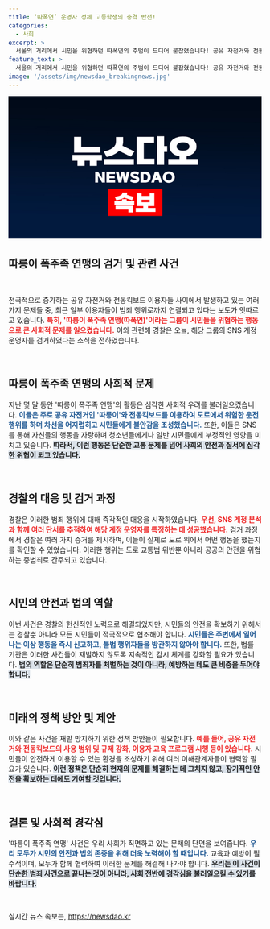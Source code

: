 ```yaml
---
title: ‘따폭연’ 운영자 정체 고등학생의 충격 반전!
categories:
  - 사회
excerpt: >
  서울의 거리에서 시민을 위협하던 따폭연의 주범이 드디어 붙잡혔습니다! 공유 자전거와 전동킥보드로 저지른 범죄의 전말, 지금 확인하세요!
feature_text: >
  서울의 거리에서 시민을 위협하던 따폭연의 주범이 드디어 붙잡혔습니다! 공유 자전거와 전동킥보드로 저지른 범죄의 전말, 지금 확인하세요!
image: '/assets/img/newsdao_breakingnews.jpg'
---
```


<p><img src="/assets/img/newsdao_breakingnews.jpg" alt="koreaapp 속보" /></p>

<h2 data-ke-size="size26">따릉이 폭주족 연맹의 검거 및 관련 사건</h2>

<p data-ke-size="size16">&nbsp;</p>

<p>전국적으로 증가하는 공유 자전거와 전동킥보드 이용자들 사이에서 발생하고 있는 여러 가지 문제들 중, 최근 일부 이용자들이 범죄 행위로까지 연결되고 있다는 보도가 잇따르고 있습니다. <b><span style="color: #ee2323;">특히, '따릉이 폭주족 연맹(따폭연)'이라는 그룹이 시민들을 위협하는 행동으로 큰 사회적 문제를 일으켰습니다.</span></b> 이와 관련해 경찰은 오늘, 해당 그룹의 SNS 계정 운영자를 검거하였다는 소식을 전하였습니다.</p>

<p data-ke-size="size16">&nbsp;</p>

<h2 data-ke-size="size26">따릉이 폭주족 연맹의 사회적 문제</h2>

<p>지난 몇 달 동안 '따릉이 폭주족 연맹'의 활동은 심각한 사회적 우려를 불러일으켰습니다. <b><span style="color: #1a5490;">이들은 주로 공유 자전거인 '따릉이'와 전동킥보드를 이용하여 도로에서 위험한 운전 행위를 하며 차선을 어지럽히고 시민들에게 불안감을 조성했습니다.</span></b> 또한, 이들은 SNS를 통해 자신들의 행동을 자랑하며 청소년들에게나 일반 시민들에게 부정적인 영향을 미치고 있습니다. <b><span style="background-color: #21538527;">따라서, 이런 행동은 단순한 교통 문제를 넘어 사회의 안전과 질서에 심각한 위협이 되고 있습니다.</span></b></p>

<p data-ke-size="size16">&nbsp;</p>

<h2 data-ke-size="size26">경찰의 대응 및 검거 과정</h2>

<p>경찰은 이러한 범죄 행위에 대해 즉각적인 대응을 시작하였습니다. <b><span style="color: #ee2323;">우선, SNS 계정 분석과 함께 여러 단서를 추적하여 해당 계정 운영자를 특정하는 데 성공했습니다.</span></b> 검거 과정에서 경찰은 여러 가지 증거를 제시하며, 이들이 실제로 도로 위에서 어떤 행동을 했는지를 확인할 수 있었습니다. 이러한 행위는 도로 교통법 위반뿐 아니라 공공의 안전을 위협하는 중범죄로 간주되고 있습니다.</p>

<p data-ke-size="size16">&nbsp;</p>

<h2 data-ke-size="size26">시민의 안전과 법의 역할</h2>

<p>이번 사건은 경찰의 헌신적인 노력으로 해결되었지만, 시민들의 안전을 확보하기 위해서는 경찰뿐 아니라 모든 시민들이 적극적으로 협조해야 합니다. <b><span style="color: #1a5490;">시민들은 주변에서 일어나는 이상 행동을 즉시 신고하고, 불법 행위자들을 방관하지 않아야 합니다.</span></b> 또한, 법률 기관은 이러한 사건들이 재발하지 않도록 지속적인 감시 체계를 강화할 필요가 있습니다. <b><span style="background-color: #21538527;">법의 역할은 단순히 범죄자를 처벌하는 것이 아니라, 예방하는 데도 큰 비중을 두어야 합니다.</span></b></p>

<p data-ke-size="size16">&nbsp;</p>

<h2 data-ke-size="size26">미래의 정책 방안 및 제안</h2>

<p>이와 같은 사건을 재발 방지하기 위한 정책 방안들이 필요합니다. <b><span style="color: #ee2323;">예를 들어, 공유 자전거와 전동킥보드의 사용 범위 및 규제 강화, 이용자 교육 프로그램 시행 등이 있습니다.</span></b> 시민들이 안전하게 이용할 수 있는 환경을 조성하기 위해 여러 이해관계자들이 협력할 필요가 있습니다. <b><span style="background-color: #21538527;">이런 정책은 단순히 현재의 문제를 해결하는 데 그치지 않고, 장기적인 안전을 확보하는 데에도 기여할 것입니다.</span></b></p>

<p data-ke-size="size16">&nbsp;</p>

<h2 data-ke-size="size26">결론 및 사회적 경각심</h2>

<p>'따릉이 폭주족 연맹' 사건은 우리 사회가 직면하고 있는 문제의 단면을 보여줍니다. <b><span style="color: #1a5490;">우리 모두가 시민의 안전과 법의 존중을 위해 더욱 노력해야 할 때입니다.</span></b> 교육과 예방이 필수적이며, 모두가 함께 협력하여 이러한 문제를 해결해 나가야 합니다. <b><span style="background-color: #21538527;">우리는 이 사건이 단순한 범죄 사건으로 끝나는 것이 아니라, 사회 전반에 경각심을 불러일으킬 수 있기를 바랍니다.</span></b> </p>

<p data-ke-size="size16">&nbsp;</p>
실시간 뉴스 속보는, <a href="https://newsdao.kr" rel="dofollow">https://newsdao.kr</a>


